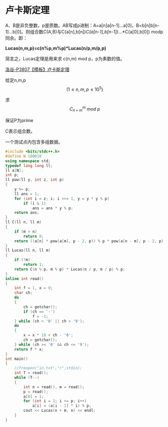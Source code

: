 # 卢卡斯定理

A、B是非负整数，p是质数。AB写成p进制：A=a[n]a[n-1]...a[0]，B=b[n]b[n-1]...b[0]。则组合数C(A,B)与C(a[n],b[n])*C(a[n-1],b[n-1])*...*C(a[0],b[0]) modp同余。即：

**Lucas(n,m,p)=c(n%p,m%p)\*Lucas(n/p,m/p,p)**

简言之，Lucas定理是用来求 c(n,m) mod p，p为素数的值。

[洛谷-P3807【模板】卢卡斯定理](https://www.luogu.org/problemnew/show/P3807)

给定n,m,p$$(1\le n,m,p\le 10^5)$$

求 $$C_{n+m}^{m}\ mod\ p$$ 

保证P为prime

C表示组合数。

一个测试点内包含多组数据。

```cpp
#include <bits/stdc++.h>
#define N 100010
using namespace std;
typedef long long ll;
ll a[N];
int p;
ll pow(ll y, int z, int p)
{
    y %= p;
    ll ans = 1;
    for (int i = z; i; i >>= 1, y = y * y % p)
        if (i & 1)
            ans = ans * y % p;
    return ans;
}
ll C(ll n, ll m)
{
    if (m > n)
        return 0;
    return ((a[n] * pow(a[m], p - 2, p)) % p * pow(a[n - m], p - 2, p) % p);
}
ll Lucas(ll n, ll m)
{
    if (!m)
        return 1;
    return C(n % p, m % p) * Lucas(n / p, m / p) % p;
}
inline int read()
{
    int f = 1, x = 0;
    char ch;
    do
    {
        ch = getchar();
        if (ch == '-')
            f = -1;
    } while (ch < '0' || ch > '9');
    do
    {
        x = x * 10 + ch - '0';
        ch = getchar();
    } while (ch >= '0' && ch <= '9');
    return f * x;
}
int main()
{
    //freopen("in.txt","r",stdin);
    int T = read();
    while (T--)
    {
        int n = read(), m = read();
        p = read();
        a[0] = 1;
        for (int i = 1; i <= p; i++)
            a[i] = (a[i - 1] * i) % p;
        cout << Lucas(n + m, n) << endl;
    }
}
```



